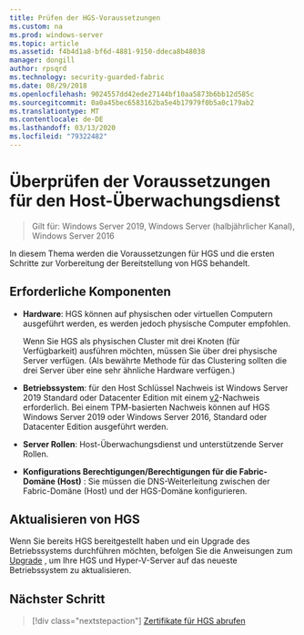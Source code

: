```yaml
---
title: Prüfen der HGS-Voraussetzungen
ms.custom: na
ms.prod: windows-server
ms.topic: article
ms.assetid: f4b4d1a8-bf6d-4881-9150-ddeca8b48038
manager: dongill
author: rpsqrd
ms.technology: security-guarded-fabric
ms.date: 08/29/2018
ms.openlocfilehash: 9024557dd42ede27144bf10aa5873b6bb12d585c
ms.sourcegitcommit: 0a0a45bec6583162ba5e4b17979f0b5a0c179ab2
ms.translationtype: MT
ms.contentlocale: de-DE
ms.lasthandoff: 03/13/2020
ms.locfileid: "79322482"
---
```

# <a name="review-prerequisites-for-the-host-guardian-service"></a>Überprüfen der Voraussetzungen für den Host-Überwachungsdienst

>Gilt für: Windows Server 2019, Windows Server (halbjährlicher Kanal), Windows Server 2016


In diesem Thema werden die Voraussetzungen für HGS und die ersten Schritte zur Vorbereitung der Bereitstellung von HGS behandelt.

## <a name="prerequisites"></a>Erforderliche Komponenten 

-   **Hardware**: HGS können auf physischen oder virtuellen Computern ausgeführt werden, es werden jedoch physische Computer empfohlen.

    Wenn Sie HGS als physischen Cluster mit drei Knoten (für Verfügbarkeit) ausführen möchten, müssen Sie über drei physische Server verfügen. (Als bewährte Methode für das Clustering sollten die drei Server über eine sehr ähnliche Hardware verfügen.)
  
-   **Betriebssystem**: für den Host Schlüssel Nachweis ist Windows Server 2019 Standard oder Datacenter Edition mit einem [v2](guarded-fabric-tpm-trusted-attestation-capturing-hardware.md#versioned-attestation-policies)-Nachweis erforderlich. Bei einem TPM-basierten Nachweis können auf HGS Windows Server 2019 oder Windows Server 2016, Standard oder Datacenter Edition ausgeführt werden.

-   **Server Rollen**: Host-Überwachungsdienst und unterstützende Server Rollen.

-   **Konfigurations Berechtigungen/Berechtigungen für die Fabric-Domäne (Host)** : Sie müssen die DNS-Weiterleitung zwischen der Fabric-Domäne (Host) und der HGS-Domäne konfigurieren. 
    
## <a name="upgrading-hgs"></a>Aktualisieren von HGS

Wenn Sie bereits HGS bereitgestellt haben und ein Upgrade des Betriebssystems durchführen möchten, befolgen Sie die Anweisungen zum [Upgrade](guarded-fabric-upgrade-to-2019.md) , um Ihre HGS und Hyper-V-Server auf das neueste Betriebssystem zu aktualisieren.

## <a name="next-step"></a>Nächster Schritt

> [!div class="nextstepaction"]
> [Zertifikate für HGS abrufen](guarded-fabric-obtain-certs.md)